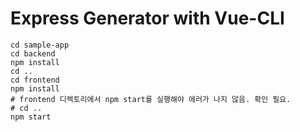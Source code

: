 # Express Generator with Vue-CLI

```
cd sample-app
cd backend 
npm install 
cd ..
cd frontend
npm install
# frontend 디렉토리에서 npm start를 실행해야 에러가 나지 않음. 확인 필요.
# cd ..
npm start
```
